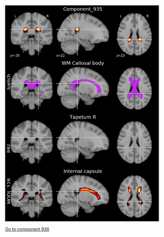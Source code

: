 


![935](preliminary/935.jpg "Component 935")

[Go to component 936](https://parietal-inria.github.io/MODL_atlas/1024/936 "Component 936")
